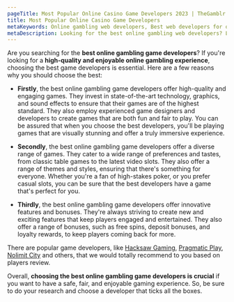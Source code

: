 ```yaml
---
pageTitle: Most Popular Online Casino Game Developers 2023 | TheGamblr.com
title: Most Popular Online Casino Game Developers
metaKeywords: Online gambling web developers, Best web developers for online gambling, Online casino software developers, Reliable online gambling developers, Top-rated online gambling developers
metaDescription: Looking for the best online gambling web developers? Look no further! Our team of experts has researched and tested the top web developers in the industry to bring you the most reliable and innovative options. Discover the best web developers for your online gambling needs today.
---
```


Are you searching for the **best online gambling game developers**? If you're looking for a **high-quality and enjoyable online gambling experience**, choosing the best game developers is essential. Here are a few reasons why you should choose the best:

- **Firstly**, the best online gambling game developers offer high-quality and engaging games. They invest in state-of-the-art technology, graphics, and sound effects to ensure that their games are of the highest standard. They also employ experienced game designers and developers to create games that are both fun and fair to play. You can be assured that when you choose the best developers, you'll be playing games that are visually stunning and offer a truly immersive experience.

- **Secondly**, the best online gambling game developers offer a diverse range of games. They cater to a wide range of preferences and tastes, from classic table games to the latest video slots. They also offer a range of themes and styles, ensuring that there's something for everyone. Whether you're a fan of high-stakes poker, or you prefer casual slots, you can be sure that the best developers have a game that's perfect for you.

- **Thirdly**, the best online gambling game developers offer innovative features and bonuses. They're always striving to create new and exciting features that keep players engaged and entertained. They also offer a range of bonuses, such as free spins, deposit bonuses, and loyalty rewards, to keep players coming back for more.

There are popular game developers, like [Hacksaw Gaming](https://thegamblr.com/game-developers/hacksaw-gaming), [Pragmatic Play](https://thegamblr.com/game-developers/hacksaw-gaming), [Nolimit City](https://thegamblr.com/game-developers/hacksaw-gaming) and others, that we would totally recommend to you based on players review. 

Overall, **choosing the best online gambling game developers is crucial** if you want to have a safe, fair, and enjoyable gaming experience. So, be sure to do your research and choose a developer that ticks all the boxes.
